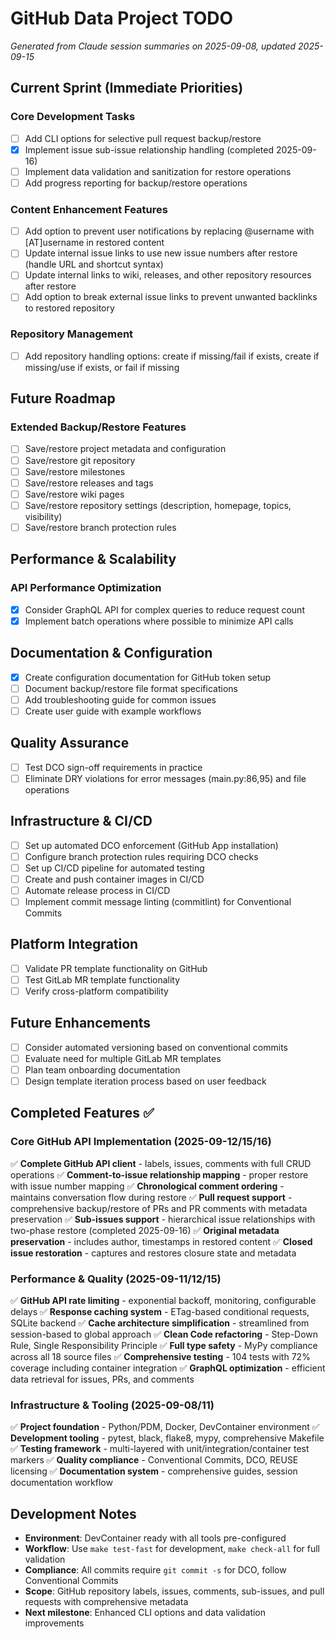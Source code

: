 # GitHub Data Project TODO

*Generated from Claude session summaries on 2025-09-08, updated 2025-09-15*

## Current Sprint (Immediate Priorities)

### Core Development Tasks
- [ ] Add CLI options for selective pull request backup/restore
- [x] Implement issue sub-issue relationship handling (completed 2025-09-16)
- [ ] Implement data validation and sanitization for restore operations
- [ ] Add progress reporting for backup/restore operations

### Content Enhancement Features
- [ ] Add option to prevent user notifications by replacing @username with [AT]username in restored content
- [ ] Update internal issue links to use new issue numbers after restore (handle URL and shortcut syntax)
- [ ] Update internal links to wiki, releases, and other repository resources after restore
- [ ] Add option to break external issue links to prevent unwanted backlinks to restored repository

### Repository Management
- [ ] Add repository handling options: create if missing/fail if exists, create if missing/use if exists, or fail if missing

## Future Roadmap

### Extended Backup/Restore Features
- [ ] Save/restore project metadata and configuration
- [ ] Save/restore git repository
- [ ] Save/restore milestones
- [ ] Save/restore releases and tags
- [ ] Save/restore wiki pages
- [ ] Save/restore repository settings (description, homepage, topics, visibility)
- [ ] Save/restore branch protection rules

## Performance & Scalability

### API Performance Optimization
- [X] Consider GraphQL API for complex queries to reduce request count
- [X] Implement batch operations where possible to minimize API calls

## Documentation & Configuration
- [x] Create configuration documentation for GitHub token setup
- [ ] Document backup/restore file format specifications
- [ ] Add troubleshooting guide for common issues
- [ ] Create user guide with example workflows

## Quality Assurance
- [ ] Test DCO sign-off requirements in practice
- [ ] Eliminate DRY violations for error messages (main.py:86,95) and file operations

## Infrastructure & CI/CD
- [ ] Set up automated DCO enforcement (GitHub App installation)
- [ ] Configure branch protection rules requiring DCO checks
- [ ] Set up CI/CD pipeline for automated testing
- [ ] Create and push container images in CI/CD
- [ ] Automate release process in CI/CD
- [ ] Implement commit message linting (commitlint) for Conventional Commits

## Platform Integration
- [ ] Validate PR template functionality on GitHub
- [ ] Test GitLab MR template functionality
- [ ] Verify cross-platform compatibility

## Future Enhancements
- [ ] Consider automated versioning based on conventional commits
- [ ] Evaluate need for multiple GitLab MR templates
- [ ] Plan team onboarding documentation
- [ ] Design template iteration process based on user feedback

## Completed Features ✅

### Core GitHub API Implementation (2025-09-12/15/16)
✅ **Complete GitHub API client** - labels, issues, comments with full CRUD operations
✅ **Comment-to-issue relationship mapping** - proper restore with issue number mapping
✅ **Chronological comment ordering** - maintains conversation flow during restore
✅ **Pull request support** - comprehensive backup/restore of PRs and PR comments with metadata preservation
✅ **Sub-issues support** - hierarchical issue relationships with two-phase restore (completed 2025-09-16)
✅ **Original metadata preservation** - includes author, timestamps in restored content
✅ **Closed issue restoration** - captures and restores closure state and metadata

### Performance & Quality (2025-09-11/12/15)
✅ **GitHub API rate limiting** - exponential backoff, monitoring, configurable delays
✅ **Response caching system** - ETag-based conditional requests, SQLite backend
✅ **Cache architecture simplification** - streamlined from session-based to global approach
✅ **Clean Code refactoring** - Step-Down Rule, Single Responsibility Principle
✅ **Full type safety** - MyPy compliance across all 18 source files
✅ **Comprehensive testing** - 104 tests with 72% coverage including container integration
✅ **GraphQL optimization** - efficient data retrieval for issues, PRs, and comments

### Infrastructure & Tooling (2025-09-08/11)
✅ **Project foundation** - Python/PDM, Docker, DevContainer environment
✅ **Development tooling** - pytest, black, flake8, mypy, comprehensive Makefile
✅ **Testing framework** - multi-layered with unit/integration/container test markers
✅ **Quality compliance** - Conventional Commits, DCO, REUSE licensing
✅ **Documentation system** - comprehensive guides, session documentation workflow

## Development Notes
- **Environment**: DevContainer ready with all tools pre-configured
- **Workflow**: Use `make test-fast` for development, `make check-all` for full validation
- **Compliance**: All commits require `git commit -s` for DCO, follow Conventional Commits
- **Scope**: GitHub repository labels, issues, comments, sub-issues, and pull requests with comprehensive metadata
- **Next milestone**: Enhanced CLI options and data validation improvements

